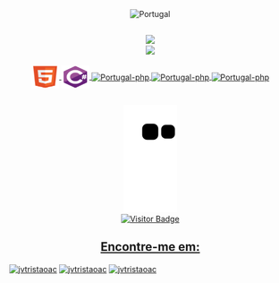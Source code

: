 <div align="center">
<img HorizontalOptions="center" alt="Portugal" height="350em"  src="https://user-images.githubusercontent.com/72676389/192665762-5a9737a5-a481-4219-9a82-8953ced3667b.gif" >




## 


  <a href="https://github.com/JVtristaoAC">
  <img height="200em" src="http://github-readme-streak-stats.herokuapp.com?user=JVtristaoAC&theme=radical"/> <br>
  <img width="400em" src="https://github-readme-stats.vercel.app/api/top-langs/?username=JVtristaoAC&layout=compact&langs_count=10&&theme=radical" />

   
  
  <div style="display: inline_block"><br>
  <img align="center" alt="Portugal-HTML" height="40" width="50" src="https://raw.githubusercontent.com/devicons/devicon/master/icons/html5/html5-original.svg">
  
  <img align="center" alt="Portugal-Csharp" height="40" width="50" src="https://raw.githubusercontent.com/devicons/devicon/master/icons/csharp/csharp-original.svg">
  
  <img align="center" alt="Portugal-php" height="40" width="50" src="https://cdn.jsdelivr.net/gh/devicons/devicon/icons/php/php-plain.svg" />
  
  <img align="center" alt="Portugal-php" height="40" width="50" src="https://cdn.jsdelivr.net/gh/devicons/devicon/icons/css3/css3-original.svg" />
  
   <img align="center" alt="Portugal-php" height="40" width="50" src="https://cdn.jsdelivr.net/gh/devicons/devicon/icons/javascript/javascript-plain.svg" />
          
</div>

## 
  
  ![Snake animation](https://github.com/JVtristaoAC/JVtristaoAC/blob/output/github-contribution-grid-snake.svg)
  <br>
  ![Visitor Badge](https://visitor-badge.laobi.icu/badge?page_id=JVtristaoAC.JVtristaoAC)

## Encontre-me em:

<p align="left">
  <a href="https://linkedin.com/in/jvtristaoac" target="blank"><img align="center" src="https://raw.githubusercontent.com/rahuldkjain/github-profile-readme-generator/master/src/images/icons/Social/linked-in-alt.svg" alt="jvtristaoac"height="40" width="50" /></a> 
  <a href="https://instagram.com/jvtristaoac" target="blank"><img align="center" src="https://raw.githubusercontent.com/rahuldkjain/github-profile-readme-generator/master/src/images/icons/Social/instagram.svg" alt="jvtristaoac" height="40" width="50" /></a>
  <a href="https://www.youtube.com/channel/UCOlnU4zYS2b-vlrBcink4Lg" target="blank"><img align="center" src="https://raw.githubusercontent.com/rahuldkjain/github-profile-readme-generator/master/src/images/icons/Social/youtube.svg" alt="jvtristaoac" height="40" width="50" /></a>
  
</p>
